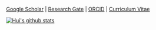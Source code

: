 [Google Scholar](https://scholar.google.com/citations?user=JOh43GIAAAAJ&hl=zh-CN) | [Research Gate](https://www.researchgate.net/profile/Hui-Chong-12) | [ORCID](http://orcid.org/0000-0002-7676-7975) | [Curriculum Vitae](https://github.com/AdeBC/Resume-EN/blob/master/resume.pdf) 

<!--
**AdeBC/AdeBC** is a ✨ _special_ ✨ repository because its `README.md` (this file) appears on your GitHub profile.

Here are some ideas to get you started:

- 🔭 I’m currently working on ...
- 🌱 I’m currently learning ...
- 👯 I’m looking to collaborate on ...
- 🤔 I’m looking for help with ...
- 💬 Ask me about ...
- 📫 How to reach me: ...
- 😄 Pronouns: ...
- ⚡ Fun fact: ...
-->

[![Hui's github stats](https://github-readme-stats.vercel.app/api?username=AdeBC&show_icons=true&theme=graywhite&disable_animations=true&line_height=18&hide_rank=true)](https://github.com/anuraghazra/github-readme-stats)
